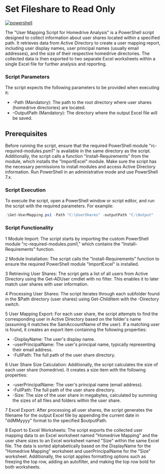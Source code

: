 # Set Fileshare to Read Only
[![powershell][powershell]][powershell-url] <br>

The "User Mapping Script for Homedrive Analysis" is a PowerShell script designed to collect information about user shares located within a specified path. It retrieves data from Active Directory to create a user mapping report, including user display names, user principal names (usually email addresses), and the size of their respective homedrive directories. The collected data is then exported to two separate Excel worksheets within a single Excel file for further analysis and reporting.

### Script Parameters
The script expects the following parameters to be provided when executing it:

- -Path (Mandatory): The path to the root directory where user shares (homedrive directories) are located.
- -OutputPath (Mandatory): The directory where the output Excel file will be saved.

## Prerequisites
Before running the script, ensure that the required PowerShell module "rc-required-modules.psm1" is available in the same directory as the script. Additionally, the script calls a function "Install-Requirements" from the module, which installs the "ImportExcel" module. Make sure the script has the necessary permissions to install modules and access Active Directory information. Run PowerShell in an administrative mode and use PowerShell 7.x.

### Script Execution
To execute the script, open a PowerShell window or script editor, and run the script with the required parameters. For example:

```Powershell
.\Get-UserMapping.ps1 -Path "C:\UserShares" -outputPath "C:\Output"
```

### Script Functionality
1 Module Import: The script starts by importing the custom PowerShell module "rc-required-modules.psm1," which contains the "Install-Requirements" function.

2 Module Installation: The script calls the "Install-Requirements" function to ensure the required PowerShell module "ImportExcel" is installed.

3 Retrieving User Shares: The script gets a list of all users from Active Directory using the Get-ADUser cmdlet with no filter. This enables it to later match user shares with user information.

4 Processing User Shares: The script iterates through each subfolder found in the $Path directory (user shares) using Get-ChildItem with the -Directory switch.

5 User Mapping Export: For each user share, the script attempts to find the corresponding user in Active Directory based on the folder's name (assuming it matches the SamAccountName of the user). If a matching user is found, it creates an export item containing the following properties:

- -DisplayName: The user's display name.
- -userPrincipalName: The user's principal name, typically representing their email address.
- -FullPath: The full path of the user share directory.

6 User Share Size Calculation: Additionally, the script calculates the size of each user share (homedrive). It creates a size item with the following properties:

- -userPrincipalName: The user's principal name (email address).
- -FullPath: The full path of the user share directory.
- -Size: The size of the user share in megabytes, calculated by summing the sizes of all files and folders within the user share.

7 Excel Export: After processing all user shares, the script generates the filename for the output Excel file by appending the current date in "ddMMyyyy" format to the specified $outputPath.

8 Export to Excel Worksheets: The script exports the collected user mapping data to an Excel worksheet named "Homedrive Mapping" and the user share sizes to an Excel worksheet named "Size" within the same Excel file. The data is sorted alphabetically based on the DisplayName for the "Homedrive Mapping" worksheet and userPrincipalName for the "Size" worksheet. Additionally, the script applies formatting options such as freezing the top row, adding an autofilter, and making the top row bold for both worksheets.

[powershell]: https://img.shields.io/badge/script-Powershell-blue?style=for-the-badge&logo=PowerShell&logoColor=4FC08D
[powershell-url]: https://learn.microsoft.com/en-gb/powershell/scripting/overview?view=powershell-7.3